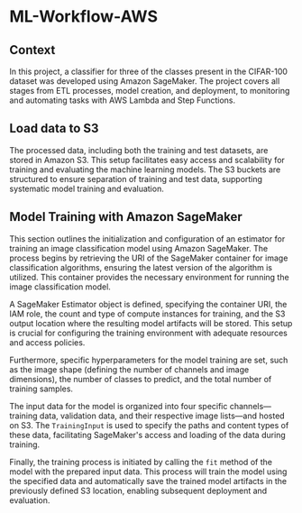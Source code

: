 # ML-Workflow-AWS

## Context
In this project, a classifier for three of the classes present in the CIFAR-100 dataset was developed using Amazon SageMaker. The project covers all stages from ETL processes, model creation, and deployment, to monitoring and automating tasks with AWS Lambda and Step Functions.

## Load data to S3
The processed data, including both the training and test datasets, are stored in Amazon S3. This setup facilitates easy access and scalability for training and evaluating the machine learning models. The S3 buckets are structured to ensure separation of training and test data, supporting systematic model training and evaluation.

## Model Training with Amazon SageMaker
This section outlines the initialization and configuration of an estimator for training an image classification model using Amazon SageMaker. The process begins by retrieving the URI of the SageMaker container for image classification algorithms, ensuring the latest version of the algorithm is utilized. This container provides the necessary environment for running the image classification model.

A SageMaker Estimator object is defined, specifying the container URI, the IAM role, the count and type of compute instances for training, and the S3 output location where the resulting model artifacts will be stored. This setup is crucial for configuring the training environment with adequate resources and access policies.

Furthermore, specific hyperparameters for the model training are set, such as the image shape (defining the number of channels and image dimensions), the number of classes to predict, and the total number of training samples.

The input data for the model is organized into four specific channels—training data, validation data, and their respective image lists—and hosted on S3. The `TrainingInput` is used to specify the paths and content types of these data, facilitating SageMaker's access and loading of the data during training.

Finally, the training process is initiated by calling the `fit` method of the model with the prepared input data. This process will train the model using the specified data and automatically save the trained model artifacts in the previously defined S3 location, enabling subsequent deployment and evaluation.
